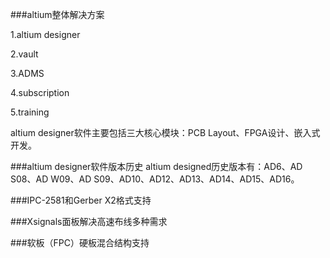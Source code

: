 

###altium整体解决方案

1.altium designer

2.vault

3.ADMS

4.subscription

5.training

altium designer软件主要包括三大核心模块：PCB Layout、FPGA设计、嵌入式开发。

###altium designer软件版本历史
altium designed历史版本有：AD6、AD S08、AD W09、AD S09、AD10、AD12、AD13、AD14、AD15、AD16。

###IPC-2581和Gerber X2格式支持


###Xsignals面板解决高速布线多种需求


###软板（FPC）硬板混合结构支持





